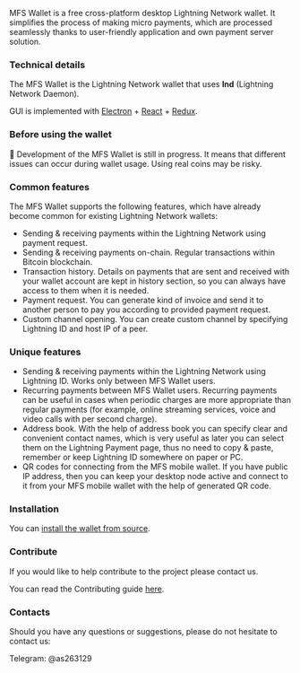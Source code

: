 

MFS Wallet is a free cross-platform desktop Lightning Network wallet. It simplifies the process of making micro payments, which are processed seamlessly thanks to user-friendly application and own payment server solution.

### Technical details
The MFS Wallet is the Lightning Network wallet that uses **lnd** (Lightning Network Daemon). 

GUI is implemented with [Electron](https://electronjs.org) + [React](https://reactjs.org) + [Redux](https://github.com/reactjs/redux).

### Before using the wallet

:construction: Development of the MFS Wallet is still in progress. It means that different issues can occur during wallet usage. Using real coins may be risky.

### Common features
The MFS Wallet supports the following features, which have already become common for existing Lightning Network wallets:

- Sending & receiving payments within the Lightning Network using payment request.
- Sending & receiving payments on-chain. Regular transactions within Bitcoin blockchain.
- Transaction history. Details on payments that are sent and received with your wallet account are kept in history section, so you can always have access to them when it is needed. 
- Payment request. You can generate kind of invoice and send it to another person to pay you according to provided payment request.
- Custom channel opening. You can create custom channel by specifying Lightning ID and host IP of a peer.

### Unique features
- Sending & receiving payments within the Lightning Network using Lightning ID. Works only between MFS Wallet users.
- Recurring payments between MFS Wallet users. Recurring payments can be useful in cases when periodic charges are more appropriate than regular payments (for example, online streaming services, voice and video calls with per second charge).
- Address book. With the help of address book you can specify clear and convenient contact names, which is very useful as later you can select them on the Lightning Payment page, thus no need to copy & paste, remember or keep Lightning ID somewhere on paper or PC.
- QR codes for connecting from the MFS mobile wallet. If you have public IP address, then you can keep your desktop node active and connect to it from your MFS mobile wallet with the help of generated QR code.

### Installation
You can [install the wallet from source](docs/installation.md).

### Contribute

If you would like to help contribute to the project please contact us.

You can read the Contributing guide [here](CONTRIBUTING.md). 

### Contacts

Should you have any questions or suggestions, please do not hesitate to contact us:

Telegram: @as263129

